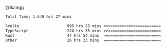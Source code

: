 @ikangg
<!--START_SECTION:waka-->

```txt
Total Time: 1,649 hrs 27 mins

Svelte                     995 hrs 55 mins >>>>>>>>>>>>>>>==========   59.42 %
TypeScript                 224 hrs 35 mins >>>======================   13.40 %
Rust                       47 hrs 54 mins  >========================   02.86 %
Other                      26 hrs 33 mins  =========================   01.58 %
```

<!--END_SECTION:waka-->

